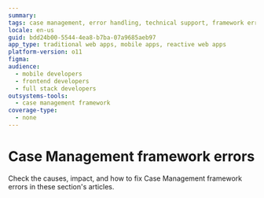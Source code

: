 ```yaml
---
summary:
tags: case management, error handling, technical support, framework errors, troubleshooting
locale: en-us
guid: bdd24b00-5544-4ea8-b7ba-07a9685aeb97
app_type: traditional web apps, mobile apps, reactive web apps
platform-version: o11
figma:
audience:
  - mobile developers
  - frontend developers
  - full stack developers
outsystems-tools:
  - case management framework
coverage-type:
  - none
---
```


# Case Management framework errors

Check the causes, impact, and how to fix Case Management framework errors in these section's articles.
